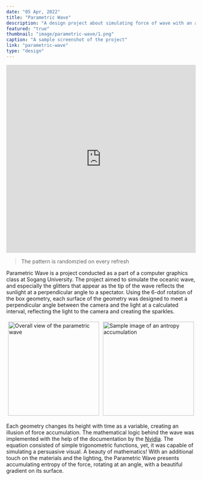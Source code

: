 ```yaml
---
date: "05 Apr, 2022"
title: "Parametric Wave"
description: "A design project about simulating force of wave with an array of box geometry"
featured: "true"
thumbnail: "image/parametric-wave/1.png"
caption: "A sample screenshot of the project"
link: "parametric-wave"
type: "design"
---
```


<iframe src="https://three-wave-proj.vercel.app/" width="100%" height="500" style="border: none; padding: none; margin: none;"></iframe>

> The pattern is randomzied on every refresh

Parametric Wave is a project conducted as a part of a computer graphics class at Sogang University. The project aimed to simulate the oceanic wave, and especially the glitters that appear as the tip of the wave reflects the sunlight at a perpendicular angle to a spectator. Using the 6-dof rotation of the box geometry, each surface of the geometry was designed to meet a perpendicular angle between the camera and the light at a calculated interval, reflecting the light to the camera and creating the sparkles.

<div style="display: flex;">
    <div style="flex: 1; padding: 5px;">
        <img src="/image/parametric-wave/2.png" alt="Overall view of the parametric wave" style="width: 100%; object-fit: cover; height: 250px;">
    </div>
    <div style="flex: 1; padding: 5px;">
        <img src="/image/parametric-wave/3.png" alt="Sample image of an antropy accumulation" style="width: 100%;
        object-fit: cover; height: 250px;">
    </div>
</div>

Each geometry changes its height with time as a variable, creating an illusion of force accumulation. The mathematical logic behind the wave was implemented with the help of the documentation by the [Nvidia](https://developer.nvidia.com/gpugems/gpugems/part-i-natural-effects/chapter-1-effective-water-simulation-physical-models). The equation consisted of simple trigonometric functions, yet, it was capable of simulating a persuasive visual. A beauty of mathematics! With an additional touch on the materials and the lighting, the Parametric Wave presents accumulating entropy of the force, rotating at an angle, with a beautiful gradient on its surface.


